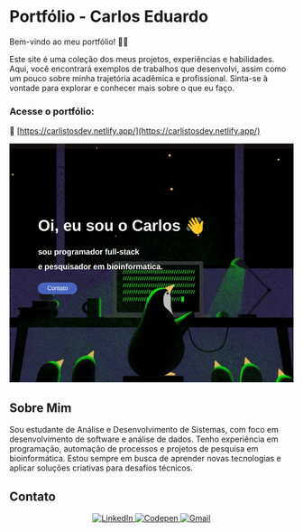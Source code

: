 # Portfólio - Carlos Eduardo

Bem-vindo ao meu portfólio! 🎨🚀

Este site é uma coleção dos meus projetos, experiências e habilidades. Aqui, você encontrará exemplos de trabalhos que desenvolvi, assim como um pouco sobre minha trajetória acadêmica e profissional. Sinta-se à vontade para explorar e conhecer mais sobre o que eu faço.

### Acesse o portfólio:
🔗 [https://carlistosdev.netlify.app/](https://carlistosdev.netlify.app/)

<a href="https://carlitosdev.netlify.app/#skills" target="_blank">
          <img src="capa.png" alt="Project 3">
</a>

## Sobre Mim

Sou estudante de Análise e Desenvolvimento de Sistemas, com foco em desenvolvimento de software e análise de dados. Tenho experiência em programação, automação de processos e projetos de pesquisa em bioinformática. Estou sempre em busca de aprender novas tecnologias e aplicar soluções criativas para desafios técnicos.


## Contato

<div align="center">
    <a href="https://linkedin.com/in/carlos9087">
        <img src="https://img.shields.io/badge/LinkedIn-%230077B5.svg?logo=linkedin&logoColor=white" alt="LinkedIn">
    </a>
    <a href="https://codepen.io/Carlitos9087">
        <img src="https://img.shields.io/badge/Codepen-000000?style=for-the-badge&logo=codepen&logoColor=white" alt="Codepen">
    </a>
    <a href="mailto:carlosgomes9067@gmail.com">
        <img src="https://img.shields.io/twitter/url?label=email&logo=gmail&style=social&url=http%3A%2F%2Fmailto%3Astephanyn7%40gmail.com" alt="Gmail">
    </a>
</div>

